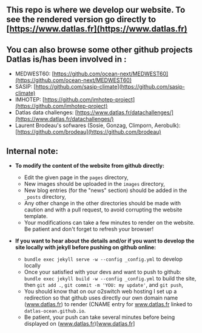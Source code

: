 ## This repo is where we develop our website. To see the rendered version go directly to  [https://www.datlas.fr](https://www.datlas.fr) 

## You can also browse some other github projects Datlas is/has been involved in :
   * MEDWEST60: [https://github.com/ocean-next/MEDWEST60](https://github.com/ocean-next/MEDWEST60)
   * SASIP: [https://github.com/sasip-climate](https://github.com/sasip-climate)
   * IMHOTEP: [https://github.com/imhotep-project](https://github.com/imhotep-project)
   * Datlas data challenges: [https://www.datlas.fr/datachallenges/](https://www.datlas.fr/datachallenges/)
   * Laurent Brodeau's sofwares (Sosie, Gonzag, Climporn, Aerobulk): [https://github.com/brodeau](https://github.com/brodeau)

## Internal note:
* __To modify the content of the website from github directly:__
    * Edit the given page in the `pages` directory,
    * New images should be uploaded in the  `images` directory,
    * New blog entries (for the "news" section) should be added in the `_posts` directory,
    * Any other change in the other directories should be made with caution and with a pull request, to avoid corrupting the website template.
    * Your modifications can take a few minutes to render on the website. Be patient and don't forget to refresh your browser!
    
    
 * __If you want to hear about the details and/or if you want to develop the site locally with jekyll before pushing on github online:__
     * `bundle exec jekyll serve -w --config _config.yml` to develop locally
     * Once your satisfied with your devs and want to push to github: `bundle exec jekyll build -w --config _config.yml` to build the site, then `git add .`, `git commit -m 'YOU: my update'`, and `git push`,
     * You should know that on our o2switch web hosting I set up a redirection so that github uses directly our own domain name (www.datlas.fr) to render (CNAME entry for www.datlas.fr linked to `datlas-ocean.github.io`.
     * Be patient, your push can take several minutes before being displayed on (www.datlas.fr)[www.datlas.fr]
